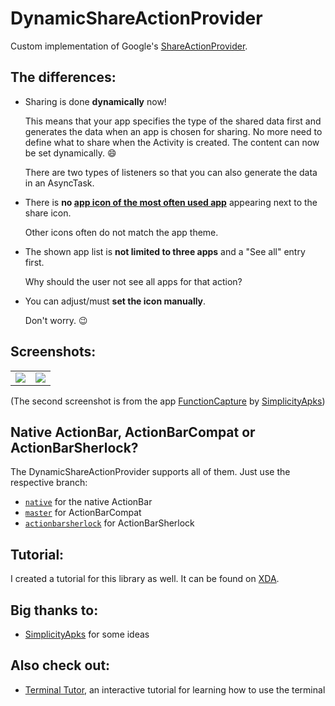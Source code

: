 DynamicShareActionProvider
==========================

Custom implementation of Google's [ShareActionProvider](http://developer.android.com/reference/android/support/v7/widget/ShareActionProvider.html).

The differences:
----------------

* Sharing is done **dynamically** now!

  This means that your app specifies the type of the shared data first and generates the data when an app is chosen for sharing. No more need to define what to share when the Activity is created. The content can now be set dynamically. :smile:

  There are two types of listeners so that you can also generate the data in an AsyncTask.

* There is **no [app icon of the most often used app](http://developer.android.com/images/ui/actionbar-shareaction.png)** appearing next to the share icon.

  Other icons often do not match the app theme.
 
* The shown app list is **not limited to three apps** and a "See all" entry first.

  Why should the user not see all apps for that action?
  
* You can adjust/must **set the icon manually**.

  Don't worry. :wink:

Screenshots:
------------

<table border="0">
  <colgroup>
    <col width="*">
    <col width="*">
    </colgroup>
  <tr>
    <td align="center"><img src="https://raw.github.com/nikwen/DynamicShareActionProvider/master/screenshot_1_resized.png"></td>
    <td align="center"><img src="https://raw.github.com/nikwen/DynamicShareActionProvider/master/screenshot_2_resized.png"></td>
  </tr>
</table>

(The second screenshot is from the app [FunctionCapture](https://play.google.com/store/apps/details?id=com.simplicityapks.functioncapture) by [SimplicityApks](https://github.com/SimplicityApks))

Native ActionBar, ActionBarCompat or ActionBarSherlock?
--------------------------------------------------------

The DynamicShareActionProvider supports all of them. Just use the respective branch:

* [`native`](https://github.com/nikwen/DynamicShareActionProvider/tree/native) for the native ActionBar
* [`master`](https://github.com/nikwen/DynamicShareActionProvider/tree/master) for ActionBarCompat
* [`actionbarsherlock`](https://github.com/nikwen/DynamicShareActionProvider/tree/actionbarsherlock) for ActionBarSherlock

Tutorial:
---------

I created a tutorial for this library as well. It can be found on [XDA](http://forum.xda-developers.com/showthread.php?t=2569919).

Big thanks to:
--------------

* [SimplicityApks](https://github.com/SimplicityApks) for some ideas

Also check out:
---------------

* [Terminal Tutor](https://www.terminaltutor.com), an interactive tutorial for learning how to use the terminal
